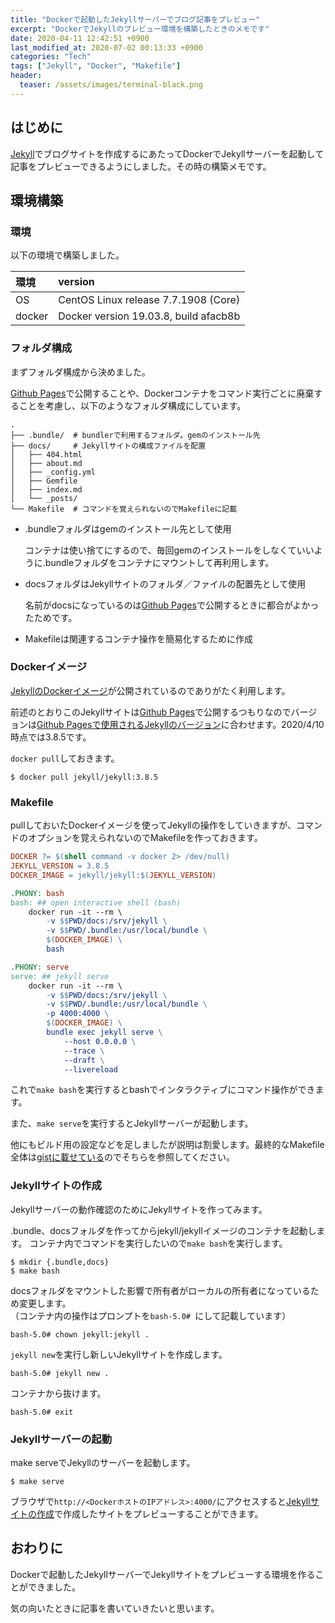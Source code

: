 ```yaml
---
title: "Dockerで起動したJekyllサーバーでブログ記事をプレビュー"
excerpt: "DockerでJekyllのプレビュー環境を構築したときのメモです"
date: 2020-04-11 12:42:51 +0900
last_modified_at: 2020-07-02 00:13:33 +0900
categories: "Tech"
tags: ["Jekyll", "Docker", "Makefile"]
header:
  teaser: /assets/images/terminal-black.png
---
```


## はじめに

[Jekyll][jekyll]でブログサイトを作成するにあたってDockerでJekyllサーバーを起動して記事をプレビューできるようにしました。その時の構築メモです。

## 環境構築

### 環境

以下の環境で構築しました。

| 環境 | version |
| :---- | :---- |
| OS | CentOS Linux release 7.7.1908 (Core) |
| docker | Docker version 19.03.8, build afacb8b |

### フォルダ構成

まずフォルダ構成から決めました。

[Github Pages][github-pages]で公開することや、Dockerコンテナをコマンド実行ごとに廃棄することを考慮し、以下のようなフォルダ構成にしています。

```
.
├── .bundle/  # bundlerで利用するフォルダ。gemのインストール先
├── docs/     # Jekyllサイトの構成ファイルを配置
│   ├── 404.html
│   ├── about.md
│   ├── _config.yml
│   ├── Gemfile
│   ├── index.md
│   └── _posts/
└── Makefile  # コマンドを覚えられないのでMakefileに記載
```

- .bundleフォルダはgemのインストール先として使用

    コンテナは使い捨てにするので、毎回gemのインストールをしなくていいように.bundleフォルダをコンテナにマウントして再利用します。

- docsフォルダはJekyllサイトのフォルダ／ファイルの配置先として使用

    名前がdocsになっているのは[Github Pages][github-pages]で公開するときに都合がよかったためです。

- Makefileは関連するコンテナ操作を簡易化するために作成

### Dockerイメージ

[JekyllのDockerイメージ][jekyll-docker]が公開されているのでありがたく利用します。

前述のとおりこのJekyllサイトは[Github Pages][github-pages]で公開するつもりなのでバージョンは[Github Pagesで使用されるJekyllのバージョン][github-versions]に合わせます。2020/4/10時点では3.8.5です。

`docker pull`しておきます。

```
$ docker pull jekyll/jekyll:3.8.5
```

### Makefile

pullしておいたDockerイメージを使ってJekyllの操作をしていきますが、コマンドのオプションを覚えられないのでMakefileを作っておきます。

``` makefile
DOCKER ?= $(shell command -v docker 2> /dev/null)
JEKYLL_VERSION = 3.8.5
DOCKER_IMAGE = jekyll/jekyll:$(JEKYLL_VERSION)

.PHONY: bash
bash: ## open interactive shell (bash)
	docker run -it --rm \
		-v $$PWD/docs:/srv/jekyll \
		-v $$PWD/.bundle:/usr/local/bundle \
		$(DOCKER_IMAGE) \
		bash

.PHONY: serve
serve: ## jekyll serve
	docker run -it --rm \
		-v $$PWD/docs:/srv/jekyll \
		-v $$PWD/.bundle:/usr/local/bundle \
		-p 4000:4000 \
		$(DOCKER_IMAGE) \
		bundle exec jekyll serve \
			--host 0.0.0.0 \
			--trace \
			--draft \
			--livereload
```

これで`make bash`を実行するとbashでインタラクティブにコマンド操作ができます。

また、`make serve`を実行するとJekyllサーバーが起動します。

他にもビルド用の設定などを足しましたが説明は割愛します。最終的なMakefile全体は[gistに載せている][gist-makefile]のでそちらを参照してください。

### Jekyllサイトの作成

Jekyllサーバーの動作確認のためにJekyllサイトを作ってみます。

.bundle、docsフォルダを作ってからjekyll/jekyllイメージのコンテナを起動します。
コンテナ内でコマンドを実行したいので`make bash`を実行します。

```
$ mkdir {.bundle,docs}
$ make bash
```

docsフォルダをマウントした影響で所有者がローカルの所有者になっているため変更します。  
（コンテナ内の操作はプロンプトを`bash-5.0# `にして記載しています）

```
bash-5.0# chown jekyll:jekyll .
```

`jekyll new`を実行し新しいJekyllサイトを作成します。

```
bash-5.0# jekyll new .
```

コンテナから抜けます。

```
bash-5.0# exit
```

### Jekyllサーバーの起動

make serveでJekyllのサーバーを起動します。

```
$ make serve
```

ブラウザで`http://<DockerホストのIPアドレス>:4000/`にアクセスすると[Jekyllサイトの作成](#Jekyllサイトの作成)で作成したサイトをプレビューすることができます。


<!--
### コマンド一覧

コピペで動く（かもしれない）コマンド一覧です。
プロンプト部分（`$`、`bash-5.0#`）は取り除いてください。

```
$ mkdir jekyll-test
$ cd jekyll-test
$ curl -o Makefile https://gist.githubusercontent.com/yiwkr/0175f7a1b990f195db670694f28b83ba/raw/7aba4abcbd1b8c984fcb15fe4f96cd64528fd59c/Makefile
$ mkdir {.bundle,docs}
$ make bash
bash-5.0# chown jekyll:jekyll .
bash-5.0# jekyll new .
bash-5.0# exit
$ make serve
```
-->

## おわりに

Dockerで起動したJekyllサーバーでJekyllサイトをプレビューする環境を作ることができました。

気の向いたときに記事を書いていきたいと思います。


[jekyll]: https://jekyllrb.com/
[github-pages]: https://help.github.com/ja/github/working-with-github-pages
[github-versions]: https://pages.github.com/versions/
[jekyll-docker]: https://hub.docker.com/r/jekyll/jekyll/
[gist-makefile]: https://gist.github.com/yiwkr/0175f7a1b990f195db670694f28b83ba
